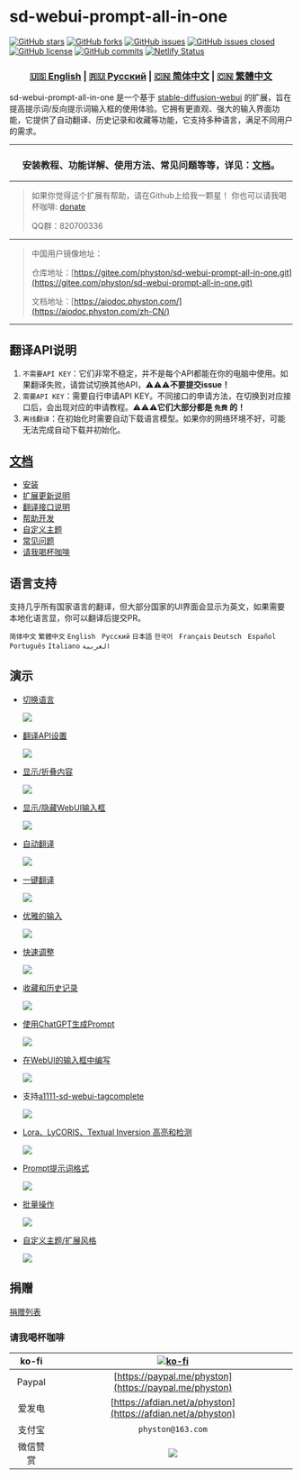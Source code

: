 # sd-webui-prompt-all-in-one

[![GitHub stars](https://img.shields.io/github/stars/Physton/sd-webui-prompt-all-in-one?style=flat-square)](https://github.com/Physton/sd-webui-prompt-all-in-one/stargazers)
[![GitHub forks](https://img.shields.io/github/forks/Physton/sd-webui-prompt-all-in-one?style=flat-square)](https://github.com/Physton/sd-webui-prompt-all-in-one/network/members)
[![GitHub issues](https://img.shields.io/github/issues/Physton/sd-webui-prompt-all-in-one?style=flat-square)](https://github.com/Physton/sd-webui-prompt-all-in-one/issues)
[![GitHub issues closed](https://img.shields.io/github/issues-closed/Physton/sd-webui-prompt-all-in-one?style=flat-square)](https://github.com/Physton/sd-webui-prompt-all-in-one/issues?q=is%3Aissue+is%3Aclosed)
[![GitHub license](https://img.shields.io/github/license/Physton/sd-webui-prompt-all-in-one?style=flat-square)](https://github.com/Physton/sd-webui-prompt-all-in-one/blob/master/LICENSE.md)
[![GitHub commits](https://img.shields.io/github/last-commit/Physton/sd-webui-prompt-all-in-one?style=flat-square)](https://github.com/Physton/sd-webui-prompt-all-in-one/commits/main)
[![Netlify Status](https://api.netlify.com/api/v1/badges/1441a696-a1a4-4ad7-b520-4abfd96acc76/deploy-status)](https://app.netlify.com/sites/aiodoc/deploys)

<div align="center">

### [🇺🇸 English](README.MD) | [🇷🇺 Русский](README_RU.MD) | [🇨🇳 简体中文](README_CN.MD) | [🇨🇳 繁體中文](README_TW.MD)

</div>

sd-webui-prompt-all-in-one 是一个基于 [stable-diffusion-webui](https://github.com/AUTOMATIC1111/stable-diffusion-webui) 的扩展，旨在提高提示词/反向提示词输入框的使用体验。它拥有更直观、强大的输入界面功能，它提供了自动翻译、历史记录和收藏等功能，它支持多种语言，满足不同用户的需求。

---

<div align="center">

### 安装教程、功能详解、使用方法、常见问题等等，详见：[文档](https://aiodoc.physton.com/zh-CN/)。

</div>

----

> 如果你觉得这个扩展有帮助，请在Github上给我一颗星！
> 你也可以请我喝杯咖啡: [donate](#捐赠)
>
> QQ群：820700336

----

> 中国用户镜像地址：
>
> 仓库地址：[https://gitee.com/physton/sd-webui-prompt-all-in-one.git](https://gitee.com/physton/sd-webui-prompt-all-in-one.git)
>
> 文档地址：[https://aiodoc.physton.com/](https://aiodoc.physton.com/zh-CN/)

----

## 翻译API说明

1. `不需要API KEY`：它们非常不稳定，并不是每个API都能在你的电脑中使用。如果翻译失败，请尝试切换其他API，⚠️⚠️⚠️**不要提交issue！**
2. `需要API KEY`：需要自行申请API KEY。不同接口的申请方法，在切换到对应接口后，会出现对应的申请教程。⚠️⚠️⚠️**它们大部分都是 `免费` 的！**
3. `离线翻译`：在初始化时需要自动下载语言模型。如果你的网络环境不好，可能无法完成自动下载并初始化。

## [文档](https://aiodoc.physton.com/zh-CN/)

- [安装](https://aiodoc.physton.com/zh-CN/Installation.html)
- [扩展更新说明](https://aiodoc.physton.com/zh-CN/ExtensionUpdateDescription.html)
- [翻译接口说明](https://aiodoc.physton.com/zh-CN/TranslationApiConfiguration.html#翻译接口说明)
- [帮助开发](https://aiodoc.physton.com/zh-CN/Contributing.html)
- [自定义主题](https://aiodoc.physton.com/zh-CN/Contributing.html#自定义主题)
- [常见问题](https://aiodoc.physton.com/zh-CN/FAQ.html)
- [请我喝杯咖啡](#请我喝杯咖啡)

## 语言支持

支持几乎所有国家语言的翻译，但大部分国家的UI界面会显示为英文，如果需要本地化语言显，你可以翻译后提交PR。

`简体中文` `繁體中文` `English` ` Русский` `日本語` `한국어` ` Français` `Deutsch` ` Español` `Português` `Italiano` `العربية`

## 演示

- [切换语言](https://aiodoc.physton.com/zh-CN/LanguageSelection.html)

  ![](https://s1.imagehub.cc/images/2023/06/06/demo.switch_language.gif)

- [翻译API设置](https://aiodoc.physton.com/zh-CN/TranslationApiConfiguration.html)

  ![](https://s1.imagehub.cc/images/2023/06/06/demo.translate_setting.gif)

- [显示/折叠内容](https://aiodoc.physton.com/zh-CN/OtherFeatures.html#显示-折叠扩展面板)

  ![](https://s1.imagehub.cc/images/2023/06/06/demo.fold.gif)

- [显示/隐藏WebUI输入框](https://aiodoc.physton.com/zh-CN/OtherFeatures.html#显示-隐藏webui输入框)

  ![](https://s1.imagehub.cc/images/2023/06/06/demo.show_input.gif)

- [自动翻译](https://aiodoc.physton.com/zh-CN/AutomaticTranslation.html)

  ![](https://s1.imagehub.cc/images/2023/06/06/demo.auto_translate.gif)

- [一键翻译](https://aiodoc.physton.com/zh-CN/BatchTranslation.html)

  ![](https://s1.imagehub.cc/images/2023/06/06/demo.translate.gif)

- [优雅的输入](https://aiodoc.physton.com/zh-CN/KeywordInputBox.html)

  ![](https://s1.imagehub.cc/images/2023/06/06/demo.elegant_input.gif)

- [快速调整](https://aiodoc.physton.com/zh-CN/ListOfKeywords.html)

  ![](https://s1.imagehub.cc/images/2023/06/06/demo.quick_adjust.gif)

- [收藏和历史记录](https://aiodoc.physton.com/zh-CN/History.html)

  ![](https://s1.imagehub.cc/images/2023/06/06/demo.history_favorite.gif)

- [使用ChatGPT生成Prompt](https://aiodoc.physton.com/zh-CN/UsingChatgptToGeneratePrompts.html)

  ![](https://s1.imagehub.cc/images/2023/06/06/demo.chatgpt.gif)

- [在WebUI的输入框中编写](https://aiodoc.physton.com/zh-CN/WritingInWebUIInputBox.html)

  ![](https://s1.imagehub.cc/images/2023/06/06/demo.writing_webui.gif)

- 支持[a1111-sd-webui-tagcomplete](https://github.com/DominikDoom/a1111-sd-webui-tagcomplete)

  ![](https://s1.imagehub.cc/images/2023/06/06/demo.tagcomplete.gif)

- [Lora、LyCORIS、Textual Inversion 高亮和检测](https://aiodoc.physton.com/zh-CN/ListOfKeywords.html#高亮关键词)

  ![](https://s1.imagehub.cc/images/2023/06/06/demo.keyword_detection.gif)

- [Prompt提示词格式](https://aiodoc.physton.com/zh-CN/FormatOfPrompts.html)

  ![](https://s1.imagehub.cc/images/2023/06/06/demo.prompt_format.gif)

- [批量操作](https://aiodoc.physton.com/zh-CN/BatchOperation.html)

  ![](https://s1.imagehub.cc/images/2023/06/06/demo.batch_operation.gif)

- [自定义主题/扩展风格](https://aiodoc.physton.com/zh-CN/ThemeStyle.html)

  ![](https://s1.imagehub.cc/images/2023/06/06/demo.custom_theme.gif)

## 捐赠

[捐赠列表](https://aiodoc.physton.com/zh-CN/Donate.html)

### 请我喝杯咖啡

| ko-fi | [![ko-fi](https://ko-fi.com/img/githubbutton_sm.svg)](https://ko-fi.com/physton) |
| :---: | :---: |
| Paypal | [https://paypal.me/physton](https://paypal.me/physton) |
| 爱发电 | [https://afdian.net/a/physton](https://afdian.net/a/physton) |
| 支付宝 | `physton@163.com` |
| 微信赞赏 | ![](https://s1.imagehub.cc/images/2023/06/06/donate-wechat.jpeg) |